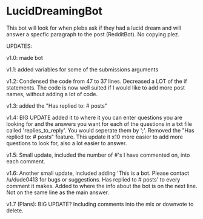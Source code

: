 # LucidDreamingBot
This bot will look for when plebs ask if they had a lucid dream and will answer a specfic paragraph to the post (RedditBot).
No copying plez.

UPDATES:

v1.0: made bot

v1.1: added variables for some of the submissions arguments

v1.2: Condensed the code from 47 to 37 lines. Decreased a LOT of the if statements. The code is now well suited if I would like to add more post names, without adding a lot of code.

v1.3: added the "Has replied to: # posts"

v1.4: BIG UPDATE added it to where it you can enter questions you are looking for and the answers you want for each of the questions in a txt file called 'replies_to_reply'. You would seperate them by ';'. Removed the "Has replied to: # posts" feature. This update it x10 more easier to add more questions to look for, also a lot easier to answer. 

v1.5: Small update, included the number of #'s I have commented on, into each comment.

v1.6: Another small update, included adding 'This is a bot. Please contact /u/dude0413 for bugs or suggestions. Has replied to # posts' to every comment it makes. Added to where the info about the bot is on the next line. Not on the same line as the main answer. 

v1.7 (Plans): BIG UPDATE? Including comments into the mix or downvote to delete.
